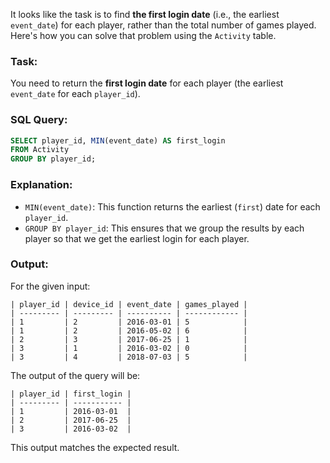 It looks like the task is to find **the first login date** (i.e., the earliest `event_date`) for each player, rather than the total number of games played. Here's how you can solve that problem using the `Activity` table.

### Task: 
You need to return the **first login date** for each player (the earliest `event_date` for each `player_id`).

### SQL Query:

```sql
SELECT player_id, MIN(event_date) AS first_login
FROM Activity
GROUP BY player_id;
```

### Explanation:

- `MIN(event_date)`: This function returns the earliest (`first`) date for each `player_id`.
- `GROUP BY player_id`: This ensures that we group the results by each player so that we get the earliest login for each player.

### Output:

For the given input:

```
| player_id | device_id | event_date | games_played |
| --------- | --------- | ---------- | ------------ |
| 1         | 2         | 2016-03-01 | 5            |
| 1         | 2         | 2016-05-02 | 6            |
| 2         | 3         | 2017-06-25 | 1            |
| 3         | 1         | 2016-03-02 | 0            |
| 3         | 4         | 2018-07-03 | 5            |
```

The output of the query will be:

```
| player_id | first_login |
| --------- | ----------- |
| 1         | 2016-03-01  |
| 2         | 2017-06-25  |
| 3         | 2016-03-02  |
```

This output matches the expected result.